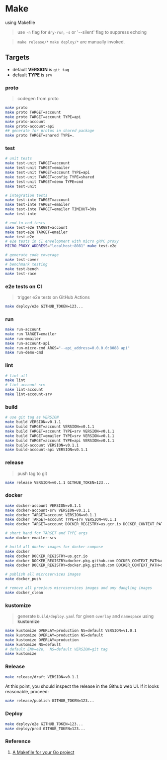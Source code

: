 # Make

using Makefile

> use `-n` flag for `dry-run`, `-s` or '--silent' flag to suppress echoing<br />

> `make release/*` `make deploy/*` are manually invoked.

## Targets

- default **VERSION** is `git tag`
- default **TYPE** is `srv`

### proto

> codegen from proto

```bash
make proto
make proto TARGET=account
make proto TARGET=account TYPE=api
make proto-account
make proto-account-api
## generate for protos in shared package
make proto TARGET=shared TYPE=.
```

### test

```bash
# unit tests
make test-unit TARGET=account
make test-unit TARGET=emailer
make test-unit TARGET=account TYPE=api
make test-unit TARGET=config TYPE=shared
make test-unit TARGET=demo TYPE=cmd
make test-unit

# integration tests
make test-inte TARGET=account
make test-inte TARGET=emailer
make test-inte TARGET=emailer TIMEOUT=30s
make test-inte

# end-to-end tests
make test-e2e TARGET=account
make test-e2e TARGET=emailer
make test-e2e
# e2e tests in CI envelopment with micro gRPC proxy
MICRO_PROXY_ADDRESS="localhost:8081" make test-e2e

# generate code coverage
make test-cover
# benchmark testing
make test-bench
make test-race

```

### e2e tests on CI

> trigger e2e tests on GitHub Actions

```bash
make deploy/e2e GITHUB_TOKEN=123...
```

### run

```bash
make run-account
make run TARGET=emailer
make run-emailer
make run-account-api
make run-micro-cmd ARGS="--api_address=0.0.0.0:8088 api"
make run-demo-cmd
```

### lint

```bash
# lint all
make lint
# lint account srv
make lint-account
make lint-account-srv
```

### build

```bash
# use git tag as VERSION
make build VERSION=v0.1.1
make build TARGET=account VERSION=v0.1.1
make build TARGET=account TYPE=srv VERSION=v0.1.1
make build TARGET=emailer TYPE=srv VERSION=v0.1.1
make build TARGET=account TYPE=api VERSION=v0.1.1
make build-account VERSION=v0.1.1
make build-account-api VERSION=v0.1.1
```

### release

> push tag to git

```bash
make release VERSION=v0.1.1 GITHUB_TOKEN=123...
```

### docker

```bash
make docker-account VERSION=v0.1.1
make docker-account-srv VERSION=v0.1.1
make docker TARGET=account VERSION=v0.1.1
make docker TARGET=account TYPE=srv VERSION=v0.1.1
make docker TARGET=account DOCKER_REGISTRY=us.gcr.io DOCKER_CONTEXT_PATH=<MY_PROJECT_ID>/micro-starter-kit

# short hand for TARGET and TYPE args
make docker-emailer-srv

# build all docker images for docker-compose
make docker
make docker DOCKER_REGISTRY=us.gcr.io
make docker DOCKER_REGISTRY=docker.pkg.github.com DOCKER_CONTEXT_PATH=xmlking/micro-starter-kit
make docker DOCKER_REGISTRY=docker.pkg.github.com DOCKER_CONTEXT_PATH=xmlking/micro-starter-kit VERSION=v0.2.2

# publish all microservices images
make docker_push

# remove all previous microservices images and any dangling images
make docker_clean
```

### kustomize

> generate `build/deploy.yaml` for given `overlay` and `namespace` using **kustomize**

```bash
make kustomize OVERLAY=production NS=default VERSION=v1.0.1
make kustomize OVERLAY=production NS=default
make kustomize OVERLAY=production
make kustomize NS=default
# default ENV=e2e,  NS=default VERSION=git tag
make kustomize
```

### Release

```bash
make release/draft VERSION=v0.1.1
```

At this point, you should inspect the release in the Github web UI. If it looks reasonable, proceed:

```bash
make release/publish GITHUB_TOKEN=123...
```

### Deploy

```bash
make deploy/e2e GITHUB_TOKEN=123...
make deploy/prod GITHUB_TOKEN=123...
```

### Reference

1. [A Makefile for your Go project](https://vincent.bernat.ch/en/blog/2019-makefile-build-golang)

